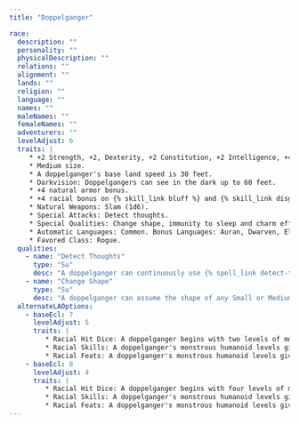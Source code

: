 ```yaml
---
title: "Doppelganger"

race:
  description: ""
  personality: ""
  physicalDescription: ""
  relations: ""
  alignment: ""
  lands: ""
  religion: ""
  language: ""
  names: ""
  maleNames: ""
  femaleNames: ""
  adventurers: ""
  levelAdjust: 6
  traits: |
     * +2 Strength, +2, Dexterity, +2 Constitution, +2 Intelligence, +4 Wisdom, +2 Charisma.
     * Medium size.
     * A doppelganger's base land speed is 30 feet.
     * Darkvision: Doppelgangers can see in the dark up to 60 feet.
     * +4 natural armor bonus.
     * +4 racial bonus on {% skill_link bluff %} and {% skill_link disguise %} checks. When using its change shape ability, a doppelganger gets an additional +10 circumstance bonus on {% skill_link disguise %} checks. If it can read an opponent's mind, it gets a further +4 circumstance bonus on {% skill_link bluff %} and {% skill_link disguise %} checks.
     * Natural Weapons: Slam (1d6).
     * Special Attacks: Detect thoughts.
     * Special Qualities: Change shape, immunity to sleep and charm effects.
     * Automatic Languages: Common. Bonus Languages: Auran, Dwarven, Elven, Gnome, Halfling, Giant, Terran.
     * Favored Class: Rogue.
  qualities:
    - name: "Detect Thoughts"
      type: "Su"
      desc: "A doppelganger can continuously use {% spell_link detect-thoughts %} as the spell (caster level 18th; Will DC 12+Cha mod negates). It can suppress or resume this ability as a free action. The save DC is Charisma-based."
    - name: "Change Shape"
      type: "Su"
      desc: "A doppelganger can assume the shape of any Small or Medium humanoid. In humanoid form, the doppelganger loses its natural attacks. A doppelganger can remain in its humanoid form until it chooses to assume a new one. A change in form cannot be dispelled, but a doppelganger reverts to its natural form when killed. A {% spell_link true-seeing %} spell or ability reveals its natural form."
  alternateLAOptions:
    - baseEcl: 7
      levelAdjust: 5
      traits: |
         * Racial Hit Dice: A doppelganger begins with two levels of monstrous humanoid, which provide 2d8 Hit Dice, a base attack bonus of +2, and base saving throw bonuses of Fort +0, Ref +3, and Will +3.
         * Racial Skills: A doppelganger's monstrous humanoid levels give it skill points equal to 5 * (2 + Int modifier). Its class skills are {% skill_link bluff %}, {% skill_link diplomacy %}, {% skill_link disguise %}, {% skill_link intimidate %}, {% skill_link listen %}, {% skill_link sense-motive %}, and {% skill_link spot %}.
         * Racial Feats: A doppelganger's monstrous humanoid levels give it one feat.
    - baseEcl: 8
      levelAdjust: 4
      traits: |
         * Racial Hit Dice: A doppelganger begins with four levels of monstrous humanoid, which provide 4d8 Hit Dice, a base attack bonus of +4, and base saving throw bonuses of Fort +1, Ref +4, and Will +4.
         * Racial Skills: A doppelganger's monstrous humanoid levels give it skill points equal to 7 * (2 + Int modifier). Its class skills are {% skill_link bluff %}, {% skill_link diplomacy %}, {% skill_link disguise %}, {% skill_link intimidate %}, {% skill_link listen %}, {% skill_link sense-motive %}, and {% skill_link spot %}.
         * Racial Feats: A doppelganger's monstrous humanoid levels give it two feats.
---
```

